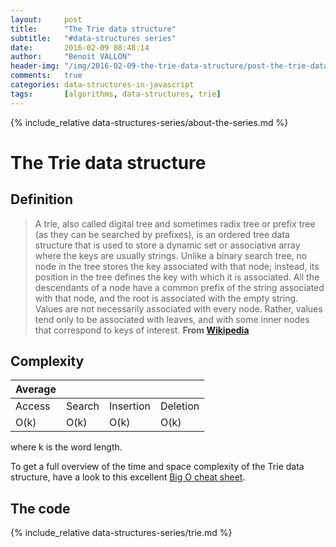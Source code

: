 ```yaml
---
layout:     post
title:      "The Trie data structure"
subtitle:   "#data-structures series"
date:       2016-02-09 08:48:14
author:     "Benoit VALLON"
header-img: "/img/2016-02-09-the-trie-data-structure/post-the-trie-data-structure.jpg"
comments:   true
categories: data-structures-in-javascript
tags:       [algorithms, data-structures, trie]
---
```


<p></p>

{% include_relative data-structures-series/about-the-series.md %}

# The Trie data structure

## Definition

> A trie, also called digital tree and sometimes radix tree or prefix tree (as they can be searched by prefixes), is an ordered tree data structure that is used to store a dynamic set or associative array where the keys are usually strings. Unlike a binary search tree, no node in the tree stores the key associated with that node; instead, its position in the tree defines the key with which it is associated. All the descendants of a node have a common prefix of the string associated with that node, and the root is associated with the empty string. Values are not necessarily associated with every node. Rather, values tend only to be associated with leaves, and with some inner nodes that correspond to keys of interest.
**From [Wikipedia](https://en.wikipedia.org/wiki/Trie)**

## Complexity

Average ||||
--- | --- | --- | ---
Access|Search|Insertion|Deletion
O(k) | O(k) | O(k) | O(k)

where k is the word length.

To get a full overview of the time and space complexity of the Trie data structure, have a look to this excellent [Big O cheat sheet](http://bigocheatsheet.com/).

## The code

{% include_relative data-structures-series/trie.md %}
